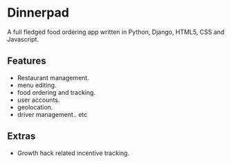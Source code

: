 # Dinnerpad
A full fledged food ordering app written in Python, Django, HTML5, CSS and Javascript.

## Features
- Restaurant management.
- menu editing.
- food ordering and tracking.
- user accounts.
- geolocation.
- driver management.. etc

## Extras
- Growth hack related incentive tracking.
